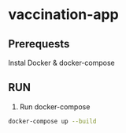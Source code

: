 # vaccination-app

## Prerequests

Instal Docker & docker-compose

## RUN
1. Run docker-compose

```bash
docker-compose up --build
```
